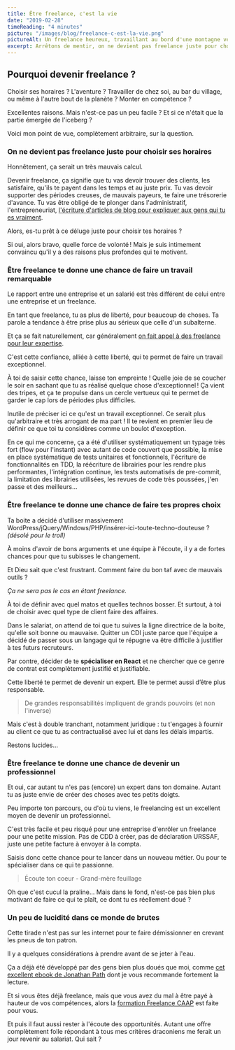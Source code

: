 ```yaml
---
title: Être freelance, c'est la vie
date: "2019-02-28"
timeReading: "4 minutes"
picture: "/images/blog/freelance-c-est-la-vie.png"
pictureAlt: Un freelance heureux, travaillant au bord d'une montagne verdoyante
excerpt: Arrêtons de mentir, on ne devient pas freelance juste pour choisir ses horaires. Qu'est-ce qui te pousse à vouloir te lancer ?
---
```


## Pourquoi devenir freelance ?

Choisir ses horaires ? L'aventure ? Travailler de chez soi, au bar du village, ou même à l'autre bout de la planète ? Monter en compétence ?

Excellentes raisons. Mais n'est-ce pas un peu facile ? Et si ce n'était que la partie émergée de l'iceberg ?

Voici mon point de vue, complètement arbitraire, sur la question.

### On ne devient pas freelance juste pour choisir ses horaires

Honnêtement, ça serait un très mauvais calcul.

Devenir freelance, ça signifie que tu vas devoir trouver des clients, les satisfaire, qu'ils te payent dans les temps et au juste prix. Tu vas devoir supporter des périodes creuses, de mauvais payeurs, te faire une trésorerie d'avance. Tu vas être obligé de te plonger dans l'administratif, l'entrepreneuriat, [l&apos;écriture d&apos;articles de blog pour expliquer aux gens qui tu es vraiment](https://thibaud-duthoit.fr/blog).

Alors, es-tu prêt à ce déluge juste pour choisir tes horaires ?

Si oui, alors bravo, quelle force de volonté ! Mais je suis intimement convaincu qu'il y a des raisons plus profondes qui te motivent.

### Être freelance te donne une chance de faire un travail remarquable

Le rapport entre une entreprise et un salarié est très différent de celui entre une entreprise et un freelance.

En tant que freelance, tu as plus de liberté, pour beaucoup de choses. Ta parole a tendance à être prise plus au sérieux que celle d'un subalterne.

Et ça se fait naturellement, car généralement [on fait appel à des freelance pour leur expertise](https://www.udemy.com/seth-godin-freelancer-course/).

C'est cette confiance, alliée à cette liberté, qui te permet de faire un travail exceptionnel.

À toi de saisir cette chance, laisse ton empreinte ! Quelle joie de se coucher le soir en sachant que tu as réalisé quelque chose d'exceptionnel ! Ça vient des tripes, et ça te propulse dans un cercle vertueux qui te permet de garder le cap lors de périodes plus difficiles.

Inutile de préciser ici ce qu'est un travail exceptionnel. Ce serait plus qu'arbitraire et très arrogant de ma part ! Il te revient en premier lieu de définir ce que toi tu considères comme un boulot d'exception.

En ce qui me concerne, ça a été d'utiliser systématiquement un typage très fort (flow pour l'instant) avec autant de code couvert que possible, la mise en place systématique de tests unitaires et fonctionnels, l'écriture de fonctionnalités en TDD, la réécriture de librairies pour les rendre plus performantes, l'intégration continue, les tests automatisés de pre-commit, la limitation des librairies utilisées, les revues de code très poussées, j'en passe et des meilleurs...

### Être freelance te donne une chance de faire tes propres choix

Ta boite a décidé d'utiliser massivement WordPress/jQuery/Windows/PHP/insérer-ici-toute-techno-douteuse ? _(désolé pour le troll)_

À moins d'avoir de bons arguments et une équipe à l'écoute, il y a de fortes chances pour que tu subisses le changement.

Et Dieu sait que c'est frustrant. Comment faire du bon taf avec de mauvais outils ?

_Ça ne sera pas le cas en étant freelance._

À toi de définir avec quel matos et quelles technos bosser. Et surtout, à toi de choisir avec quel type de client faire des affaires.

Dans le salariat, on attend de toi que tu suives la ligne directrice de la boite, qu'elle soit bonne ou mauvaise. Quitter un CDI juste parce que l'équipe a décidé de passer sous un langage qui te répugne va être difficile à justifier à tes futurs recruteurs.

Par contre, décider de te **spécialiser en React** et ne chercher que ce genre de contrat est complètement justifié et justifiable.

Cette liberté te permet de devenir un expert. Elle te permet aussi d’être plus responsable.

> De grandes responsabilités impliquent de grands pouvoirs (et non l'inverse)

Mais c'est à double tranchant, notamment juridique : tu t'engages à fournir au client ce que tu as contractualisé avec lui et dans les délais impartis.

Restons lucides...

### Être freelance te donne une chance de devenir un professionnel

Et oui, car autant tu n'es pas (encore) un expert dans ton domaine. Autant tu as juste envie de créer des choses avec tes petits doigts.

Peu importe ton parcours, ou d'où tu viens, le freelancing est un excellent moyen de devenir un professionnel.

C'est très facile et peu risqué pour une entreprise d'enrôler un freelance pour une petite mission. Pas de CDD à créer, pas de déclaration URSSAF, juste une petite facture à envoyer à la compta.

Saisis donc cette chance pour te lancer dans un nouveau métier. Ou pour te spécialiser dans ce qui te passionne.

> Écoute ton coeur - Grand-mère feuillage

Oh que c'est cucul la praline... Mais dans le fond, n'est-ce pas bien plus motivant de faire ce qui te plaît, ce dont tu es réellement doué ?

### Un peu de lucidité dans ce monde de brutes

Cette tirade n'est pas sur les internet pour te faire démissionner en crevant les pneus de ton patron.

Il y a quelques considérations à prendre avant de se jeter à l'eau.

Ça a déjà été développé par des gens bien plus doués que moi, comme [cet excellent ebook de Jonathan Path](https://freelanceboost.fr/se-lancer-gratuit/) dont je vous recommande fortement la lecture.

Et si vous êtes déjà freelance, mais que vous avez du mal à être payé à hauteur de vos compétences, alors la [formation Freelance CAAP](https://freelanceboost.fr/etape-negligee-par-99-des-freelances/) est faite pour vous.

Et puis il faut aussi rester à l'écoute des opportunités. Autant une offre complètement folle répondant à tous mes critères draconiens me ferait un jour revenir au salariat. Qui sait ?
